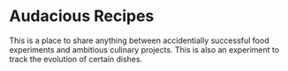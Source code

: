 Audacious Recipes
=================

This is a place to share anything between accidentially successful food experiments and ambitious culinary projects. This is also an experiment to track the evolution of certain dishes.
